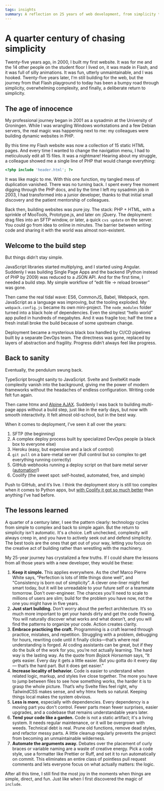 ```yaml
---
tags: insights
summary: A reflection on 25 years of web development, from simplicity to complexity and back.
---
```


# A quarter century of chasing simplicity

Twenty-five years ago, in 2000, I built my first website. It was for me and the 14 other people on the student floor I lived on, it was made in Flash, and it was full of silly animations. It was fun, utterly unmaintainable, and I was hooked. Twenty-five years later, I'm still building for the web, but the journey from that Flash playground to today has been a bumpy road through simplicity, overwhelming complexity, and finally, a deliberate return to simplicity.

## The age of innocence

My professional journey began in 2001 as a sysadmin at the University of Groningen. While I was wrangling Windows workstations and a few Debian servers, the real magic was happening next to me: my colleagues were building dynamic websites in PHP.

By this time my Flash website was now a collection of 15 static HTML pages. And every time I wanted to change the navigation menu, I had to meticulously edit all 15 files. It was a nightmare! Hearing about my struggle, a colleague showed me a single line of PHP that would change everything: 

```php
<?php include 'header.html'; ?>
```

It was like magic to me. With this one function, my tangled mess of duplication vanished. There was no turning back. I spent every free moment digging through the PHP docs, and by the time I left my sysadmin job in 2003, I had transformed into a junior developer, thanks to that initial small discovery and the patient mentorship of colleagues.

Back then, building websites was pure joy. The stack: PHP + HTML, with a sprinkle of MooTools, Prototype.js, and later on: jQuery. The deployment: drag files into an SFTP window, or later, a quick `cvs update` on the server. You could go from idea to online in minutes. The barrier between writing code and sharing it with the world was almost non-existent.

## Welcome to the build step

But things didn’t stay simple.

JavaScript libraries started multiplying, and I started using Angular. Suddenly I was building Single Page Apps and the backend (Python instead of PHP by 2009) was reduced to a JSON API. And for the first time, I needed a build step. My simple workflow of “edit file → reload browser” was gone.

Then came the real tidal wave: ES6, CommonJS, Babel, Webpack, npm. JavaScript as a language was improving, but the tooling exploded. My `webpack.config.js` became its own mini-project. The `node_modules` folder turned into a black hole of dependencies. Even the simplest “hello world” app pulled in hundreds of megabytes. And it was fragile too; half the time a fresh install broke the build because of some upstream change.

Deployment became a mysterious black box handled by CI/CD pipelines built by a separate DevOps team. The directness was gone, replaced by layers of abstraction and fragility. Progress didn’t always feel like progress.

## Back to sanity

Eventually, the pendulum swung back.

TypeScript brought sanity to JavaScript. Svelte and SvelteKit made complexity vanish into the background, giving me the power of modern frameworks without the headaches of endless configuration. Writing code felt fun again.

Then came htmx and [Alpine AJAX](/articles/2025/alpine-ajax-django/). Suddenly I was back to building multi-page apps without a build step, just like in the early days, but now with smooth interactivity. It felt almost old-school, but in the best way.

When it comes to deployment, I’ve seen it all over the years:

1.	SFTP (the beginning)
2.	A complex deploy process built by specialized DevOps people (a black box to everyone else)
3.	Heroku (easy, but expensive and a lack of control)
4.	`git pull` on a bare-metal server (full control but so complex to get everything running correctly)
5.	GitHub webhooks running a deploy script on that bare metal server ([automation](/articles/2024/auto-deploying/)!)
6.	Coolify (the sweet spot: self-hosted, automated, free, and simple)
	
Push to GitHub, and it’s live. I think the deployment story is still too complex when it comes to Python apps, but [with Coolify it got so much better](/articles/2025/coolify-django/) than anything I’ve had before.

## The lessons learned

A quarter of a century later, I see the pattern clearly: technology cycles from simple to complex and back to simple again. But the return to simplicity isn't automatic. It's a choice. Left unchecked, complexity will always creep in, and you have to actively seek out and defend simplicity. The best tools are the ones that get out of your way, letting you focus on the creative act of building rather than wrestling with the machinery. 

My 25-year journey has crystalized a few truths. If I could share the lessons from all those years with a new developer, they would be these:

1.  **Keep it simple.** This applies everywhere. As the chef Marco Pierre White says, “Perfection is lots of little things done well”, and "Consistency is born out of simplicity”. A clever one-liner might feel smart today, but it will be unreadable to your future self or a teammate tomorrow. Don't over-engineer. The chances you'll need to scale to millions of users are slim; build for the problem you have now, not the one you might have in five years.
2.  **Just start building.** Don’t worry about the perfect architecture. It’s so much more important to get your hands dirty and get the code flowing. You will naturally discover what works and what doesn’t, and you will find the patterns to organize your code. Action creates clarity.
3.  **Embrace practicing the craft.** Programming is a craft learned through practice, mistakes, and repetition. Struggling with a problem, debugging for hours, rewriting code until it finally clicks—that’s where real understanding is forged. AI coding assistants can be great, but if they do the bulk of the work for you, you’re not actually learning. The hard way is the lasting way. As the quote from *Bojack Horseman* says, “It gets easier. Every day it gets a little easier. But you gotta do it every day — that’s the hard part. But it does get easier.”
4.  **Increase locality of behavior.** Code is easier to understand when related logic, markup, and styles live close together. The more you have to jump between files to see how something works, the harder it is to grasp the whole picture. That’s why Svelte files feel right, why TailwindCSS makes sense, and why htmx feels so natural. Keeping things local makes the system obvious.
5.  **Less is more**, especially with dependencies. Every dependency is a moving part you don't control. Fewer parts mean fewer surprises, easier upgrades, and a codebase that remains understandable years later.
6.  **Tend your code like a garden.** Code is not a static artifact; it's a living system. It needs regular maintenance, or it will be overgrown with weeds. Technical debt is real. Prune old functions, remove dead styles, and refactor messy parts. A little cleanup regularly prevents the project from becoming an unmaintainable wilderness.
7.  **Automate the arguments away.** Debates over the placement of curly braces or variable naming are a waste of creative energy. Pick a code style, use a formatter like Prettier or Ruff, and set it to run automatically on commit. This eliminates an entire class of pointless pull request comments and lets everyone focus on what actually matters: the logic.

After all this time, I still find the most joy in the moments when things are simple, direct, and fun. Just like when I first discovered the magic of `include`.